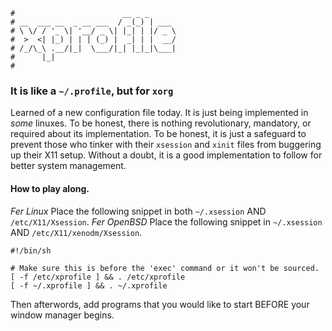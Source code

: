 ```text
#                        __ _ _
# __  ___ __  _ __ ___  / _(_) | ___
# \ \/ / '_ \| '__/ _ \| |_| | |/ _ \
#  >  <| |_) | | | (_) |  _| | |  __/
# /_/\_\ .__/|_|  \___/|_| |_|_|\___|
#      |_|
#
```

### It is like a `~/.profile`, but for `xorg`

Learned of a new configuration file today. It is just being implemented in _some_ linuxes. To be honest,
there is nothing revolutionary, mandatory, or required about its implementation. To be honest, it is just
a safeguard to prevent those who tinker with their `xsession` and `xinit` files from buggering up their
X11 setup. Without a doubt, it is a good implementation to follow for better system management.

#### How to play along.

*Fer Linux* Place the following snippet in both `~/.xsession` AND `/etc/X11/Xsession`.
*Fer OpenBSD* Place the following snippet in `~/.xsession` AND `/etc/X11/xenodm/Xsession`.

```shell
#!/bin/sh

# Make sure this is before the 'exec' command or it won't be sourced.
[ -f /etc/xprofile ] && . /etc/xprofile
[ -f ~/.xprofile ] && . ~/.xprofile

```

Then afterwords, add programs that you would like to start BEFORE your window manager begins.
